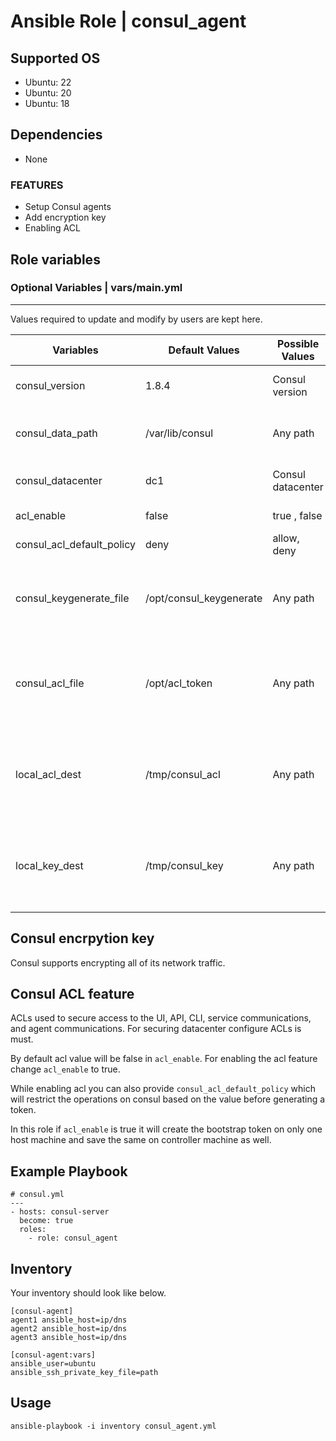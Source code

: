 Ansible Role | consul_agent
========================

**Supported OS**
------------
  * Ubuntu: 22
  * Ubuntu: 20
  * Ubuntu: 18

**Dependencies**
------------
  * None 

### **FEATURES**
* Setup Consul agents
* Add encryption key 
* Enabling ACL

## **Role variables**

### **Optional Variables | vars/main.yml**
----------------------------
Values required to update and modify by users are kept here.

|**Variables**| **Default Values**|**Possible Values**| **Description**|
|----------|---------|-------|---------------|
| consul_version | 1.8.4 | Consul version | Default version of consul |
| consul_data_path | /var/lib/consul | Any path | Data storage directory for consul |
| consul_datacenter | dc1 | Consul datacenter | Default consul datacenter |
| acl_enable | false | true , false | ACL enable value |
| consul_acl_default_policy | deny | allow, deny | ACL default policy  | 
| consul_keygenerate_file | /opt/consul_keygenerate | Any path |File Location for storing encrpytion key on host machine |   
| consul_acl_file | /opt/acl_token | Any path |File Location for storing acl bootstrap token on host machine |   
| local_acl_dest | /tmp/consul_acl | Any path |File Location for storing acl bootstrap token on controller machine |   
| local_key_dest | /tmp/consul_key | Any path | File Location for storing encrpytion key on controller machine |   

## **Consul encrpytion key**
Consul supports encrypting all of its network traffic.

## **Consul ACL feature** 
ACLs used to secure access to the UI, API, CLI, service communications, and agent communications. For securing datacenter configure ACLs is must.

By default acl value will be false in `acl_enable`. 
For enabling the acl feature change `acl_enable` to true.

While enabling acl you can also provide `consul_acl_default_policy` which will restrict the operations on consul based on the value before generating a token.

In this role if `acl_enable` is true it will create the bootstrap token on only one host machine and save the same on controller machine as well. 

**Example Playbook**
-------------------

```
# consul.yml
---
- hosts: consul-server
  become: true
  roles:
    - role: consul_agent
```

**Inventory**
-----------------

Your inventory should look like below.

```
[consul-agent]
agent1 ansible_host=ip/dns 
agent2 ansible_host=ip/dns
agent3 ansible_host=ip/dns 

[consul-agent:vars]
ansible_user=ubuntu
ansible_ssh_private_key_file=path
```

**Usage**
-------------------
```
ansible-playbook -i inventory consul_agent.yml
```
